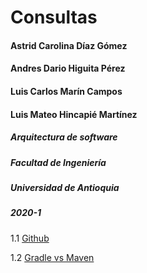 # Consultas 

#### Astrid Carolina Díaz Gómez
#### Andres Dario Higuita Pérez
#### Luis Carlos Marín Campos
#### Luis Mateo Hincapié Martínez

##### Arquitectura de software
##### Facultad de Ingeniería
##### Universidad de Antioquia
##### 2020-1


1.1 [Github](1.1_Github.pdf)

1.2 [Gradle vs Maven](1.2_Gradle_vs_Maven.pdf)

